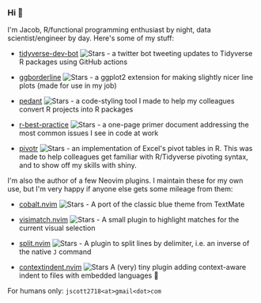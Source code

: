 ### Hi 👋

I'm Jacob, R/functional programming enthusiast by night, data scientist/engineer
by day. Here's some of my stuff:

- [tidyverse-dev-bot](https://github.com/wurli/tidyverse-dev-bot)
  ![Stars](https://img.shields.io/github/stars/wurli/tidyverse-dev-bot?style=flat) - a
  twitter bot tweeting updates to Tidyverse R packages using GitHub actions

- [ggborderline](https://github.com/wurli/ggborderline)
  ![Stars](https://img.shields.io/github/stars/wurli/ggborderline?style=flat) - a
  ggplot2 extension for making slightly nicer line plots (made for use in my
  job)

- [pedant](https://github.com/wurli/pedant)
  ![Stars](https://img.shields.io/github/stars/wurli/pedant?style=flat) - a
  code-styling tool I made to help my colleagues convert R projects into R
  packages

- [r-best-practice](https://github.com/wurli/r-best-practice)
  ![Stars](https://img.shields.io/github/stars/wurli/r-best-practice?style=flat) - a
  one-page primer document addressing the most common issues I see in code at
  work

- [pivotr](https://github.com/wurli/pivotr)
  ![Stars](https://img.shields.io/github/stars/wurli/pivotr?style=flat) - an
  implementation of Excel's pivot tables in R. This was made to help colleagues
  get familiar with R/Tidyverse pivoting syntax, and to show off my skills with
  shiny.

I'm also the author of a few Neovim plugins. I maintain these for my own use,
but I'm very happy if anyone else gets some mileage from them:

- [cobalt.nvim](https://github.com/wurli/cobalt.nvim)
  ![Stars](https://img.shields.io/github/stars/wurli/cobalt.nvim?style=flat) - A
  port of the classic blue theme from TextMate

- [visimatch.nvim](https://github.com/wurli/visimatch.nvim)
  ![Stars](https://img.shields.io/github/stars/wurli/visimatch.nvim?style=flat) - A
  small plugin to highlight matches for the current visual selection

- [split.nvim](https://github.com/wurli/split.nvim)
  ![Stars](https://img.shields.io/github/stars/wurli/split.nvim?style=flat) - A
  plugin to split lines by delimiter, i.e. an inverse of the native `J` command

- [contextindent.nvim](https://github.com/wurli/contextindent.nvim)
  ![Stars](https://img.shields.io/github/stars/wurli/contextindent.nvim?style=flat) A
  (very) tiny plugin adding context-aware indent to files with embedded
  languages 🌟

For humans only: `jscott2718<at>gmail<dot>com`


